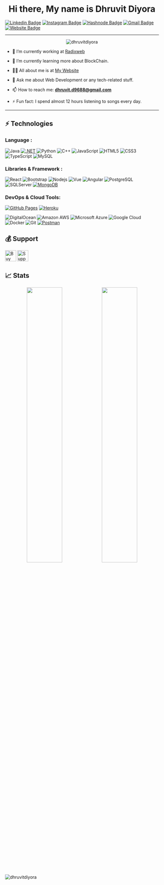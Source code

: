<!-- ### Hi there 👋 -->

<h1 align="center">Hi there, My name is Dhruvit Diyora
</h1>

[![Linkedin Badge](https://img.shields.io/badge/-dhruvitdiyora-blue?style=flat-square&logo=Linkedin&logoColor=white&link=https://in.linkedin.com/in/dhruvitdiyora)](https://in.linkedin.com/in/dhruvitdiyora)
[![Instagram Badge](https://img.shields.io/badge/-dhruvit_diyora-purple?style=flat-square&logo=instagram&logoColor=white&link=https://instagram.com/dhruvit_diyora/)](https://instagram.com/dhruvit_diyora)
[![Hashnode Badge](https://img.shields.io/badge/-@dhruvitdiyora-03a57a?style=flat-square&labelColor=000000&logo=Hashnode&link=https://dhruvitdiyora.hashnode.dev/)](https://dhruvitdiyora.hashnode.dev/)
[![Gmail Badge](https://img.shields.io/badge/-dhruvit.d9688@gmail.com-c14438?style=flat-square&logo=Gmail&logoColor=white&link=mailto:dhruvit.d9688@gmail.com)](mailto:dhruvit.d9688@gmail.com)
[![Website Badge](https://img.shields.io/badge/-Portfolio-black?style=flat-square&logo=Wordpress&logoColor=white&link=https://dhruvitdiyora.github.io/portfolio/)](https://dhruvitdiyora.github.io/portfolio/)

<hr>
<p align="center"> <img src="https://komarev.com/ghpvc/?username=dhruvitdiyora&label=Profile%20views&color=blueviolet&style=flat" alt="dhruvitdiyora" /> </p>

- 🔭 I’m currently working at [Radixweb](https://radixweb.com/)

- 🌱 I’m currently learning more about BlockChain.

- 👨‍💻 All about me is at [My Website](https://dhruvitdiyora.github.io/portfolio/)

- 💬 Ask me about Web Development or any tech-related stuff.

- 📫 How to reach me: **dhruvit.d9688@gmail.com**

- ⚡ Fun fact: I spend almost 12 hours listening to songs every day.

<hr>

## ⚡ Technologies

### Language :

![Java](https://img.shields.io/badge/-java-E34A86?style=flat-square&logo=java)
[![.NET](https://img.shields.io/badge/--512BD4?logo=.net&logoColor=ffffff)](https://dotnet.microsoft.com/)
![Python](https://img.shields.io/badge/-Python-black?style=flat-square&logo=Python)
![C++](https://img.shields.io/badge/-C++-00599C?style=flat-square&logo=c)
![JavaScript](https://img.shields.io/badge/-JavaScript-black?style=flat-square&logo=javascript)
![HTML5](https://img.shields.io/badge/-HTML5-E34F26?style=flat-square&logo=html5&logoColor=white)
![CSS3](https://img.shields.io/badge/-CSS3-1572B6?style=flat-square&logo=css3)
![TypeScript](https://img.shields.io/badge/-TypeScript-007ACC?style=flat-square&logo=typescript)
![MySQL](https://img.shields.io/badge/-MySQL-black?style=flat-square&logo=mysql)

### Libraries & Framework :

![React](https://img.shields.io/badge/-React-black?style=flat-square&logo=react)
![Bootstrap](https://img.shields.io/badge/-Bootstrap-563D7C?style=flat-square&logo=bootstrap)
![Nodejs](https://img.shields.io/badge/-Nodejs-black?style=flat-square&logo=Node.js)
![Vue](https://img.shields.io/badge/-vue-4FC08D?style=flat-square&logo=vue)
![Angular](https://img.shields.io/badge/-angular-DD0031?style=flat-square&logo=angular)
![PostgreSQL](https://img.shields.io/badge/-PostgreSQL-336791?style=flat-square&logo=postgresql)
![SQLServer](https://img.shields.io/badge/-Microsoftsqlserver-CC2927?style=flat-square&logo=Microsoftsqlserver&logoColor=white)
<a href="#"><img alt="MongoDB" src ="https://img.shields.io/badge/MongoDB-%234ea94b.svg?logo=mongodb&logoColor=white"></a>

### DevOps & Cloud Tools:

<a href="#"><img alt="GitHub Pages" src="https://img.shields.io/badge/GitHub%20Pages-%23327FC7.svg?logo=github&logoColor=white"></a>
<a href="#"><img alt="Heroku" src="https://img.shields.io/badge/Heroku%20-%23430098.svg?logo=heroku&logoColor=white"></a>

![DigitalOcean](https://img.shields.io/badge/-Digital%20Ocean-darkblue?style=flat-square&logo=digitalocean)
![Amazon AWS](https://img.shields.io/badge/Amazon%20AWS-232F3E?style=flat-square&logo=amazon-aws)
![Microsoft Azure](https://img.shields.io/badge/Microsoft%20Azure-232F7E?style=flat-square&logo=microsoft-azure)
![Google Cloud](https://img.shields.io/badge/Google%20Cloud-black?style=flat-square&logo=google-cloud)
![Docker](https://img.shields.io/badge/-Docker-black?style=flat-square&logo=docker)
![Git](https://img.shields.io/badge/-Git-black?style=flat-square&logo=git)
<a href="#"><img alt="Postman" src="https://img.shields.io/badge/Postman-FF6C37?logo=postman&logoColor=white"></a>

## 💰 Support

<p>
<a href='https://www.buymeacoffee.com/dhruvitdiyora' target='_blank'><img height='36' style='border:0px;height:36px;' src='https://cdn.ko-fi.com/cdn/kofi4.png?v=2' border='0' alt='Buy Me a Coffee at ko-fi.com' /></a>
<a href='https://www.buymeacoffee.com/' target='_blank'><img height='36' style='border:0px;height:36px;' src='https://cdn.buymeacoffee.com/buttons/v2/default-yellow.png' border='0' alt='Support Dhruvit on buymecoffee' /></a>
</p>

## 📈 Stats

<p align="center">
	
  <img width="48%" src="https://github-readme-stats.vercel.app/api?username=dhruvitdiyora&show_icons=true&theme=tokyonight" />
  <img width="48%" src="https://github-readme-streak-stats.herokuapp.com/?user=dhruvitdiyora&theme=tokyonight" />
</p>
<br/>
<p align="center">
         <img align="left" src="https://github-readme-stats.vercel.app/api/top-langs/?username=dhruvitdiyora&hide=java&theme=radical" alt="dhruvitdiyora" />
</p>
<br/>
